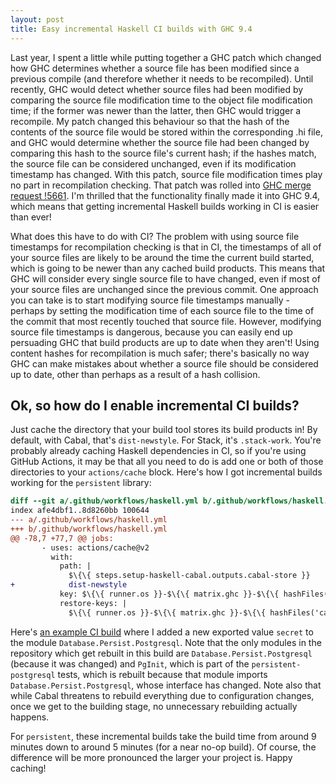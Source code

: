 ```yaml
---
layout: post
title: Easy incremental Haskell CI builds with GHC 9.4
---
```


Last year, I spent a little while putting together a GHC patch which changed how GHC determines whether a source file has been modified since a previous compile (and therefore whether it needs to be recompiled).
Until recently, GHC would detect whether source files had been modified by comparing the source file modification time to the object file modification time; if the former was newer than the latter, then GHC would trigger a recompile.
My patch changed this behaviour so that the hash of the contents of the source file would be stored within the corresponding .hi file, and GHC would determine whether the source file had been changed by comparing this hash to the source file's current hash; if the hashes match, the source file can be considered unchanged, even if its modification timestamp has changed. With this patch, source file modification times play no part in recompilation checking.
That patch was rolled into [GHC merge request !5661][]. I'm thrilled that the functionality finally made it into GHC 9.4, which means that getting incremental Haskell builds working in CI is easier than ever!

What does this have to do with CI?
The problem with using source file timestamps for recompilation checking is that in CI, the timestamps of all of your source files are likely to be around the time the current build started, which is going to be newer than any cached build products.
This means that GHC will consider every single source file to have changed, even if most of your source files are unchanged since the previous commit.
One approach you can take is to start modifying source file timestamps manually - perhaps by setting the modification time of each source file to the time of the commit that most recently touched that source file.
However, modifying source file timestamps is dangerous, because you can easily end up persuading GHC that build products are up to date when they aren't!
Using content hashes for recompilation is much safer; there's basically no way GHC can make mistakes about whether a source file should be considered up to date, other than perhaps as a result of a hash collision.

## Ok, so how do I enable incremental CI builds?

Just cache the directory that your build tool stores its build products in!
By default, with Cabal, that's `dist-newstyle`.
For Stack, it's `.stack-work`.
You're probably already caching Haskell dependencies in CI, so if you're using GitHub Actions, it may be that all you need to do is add one or both of those directories to your `actions/cache` block.
Here's how I got incremental builds working for the `persistent` library:

```patch
diff --git a/.github/workflows/haskell.yml b/.github/workflows/haskell.yml
index afe4dbf1..8d8260bb 100644
--- a/.github/workflows/haskell.yml
+++ b/.github/workflows/haskell.yml
@@ -78,7 +77,7 @@ jobs:
       - uses: actions/cache@v2
         with:
           path: |
             $\{\{ steps.setup-haskell-cabal.outputs.cabal-store }}
+            dist-newstyle
           key: $\{\{ runner.os }}-$\{\{ matrix.ghc }}-$\{\{ hashFiles('cabal.project.freeze') }}
           restore-keys: |
             $\{\{ runner.os }}-$\{\{ matrix.ghc }}-$\{\{ hashFiles('cabal.project.freeze') }}
```

Here's [an example CI build](https://github.com/hdgarrood/persistent/actions/runs/3118763968/jobs/5058276209) where I added a new exported value `secret` to the module `Database.Persist.Postgresql`.
Note that the only modules in the repository which get rebuilt in this build are `Database.Persist.Postgresql` (because it was changed) and `PgInit`, which is part of the `persistent-postgresql` tests, which is rebuilt because that module imports `Database.Persist.Postgresql`, whose interface has changed.
Note also that while Cabal threatens to rebuild everything due to configuration changes, once we get to the building stage, no unnecessary rebuilding actually happens.

For `persistent`, these incremental builds take the build time from around 9 minutes down to around 5 minutes (for a near no-op build).
Of course, the difference will be more pronounced the larger your project is. 
Happy caching!

[GHC merge request !5661]: https://gitlab.haskell.org/ghc/ghc/-/merge_requests/5661

